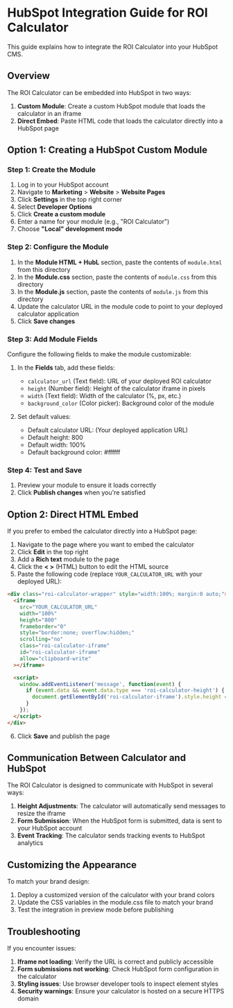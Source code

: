 # HubSpot Integration Guide for ROI Calculator

This guide explains how to integrate the ROI Calculator into your HubSpot CMS.

## Overview

The ROI Calculator can be embedded into HubSpot in two ways:

1. **Custom Module**: Create a custom HubSpot module that loads the calculator in an iframe
2. **Direct Embed**: Paste HTML code that loads the calculator directly into a HubSpot page

## Option 1: Creating a HubSpot Custom Module

### Step 1: Create the Module

1. Log in to your HubSpot account
2. Navigate to **Marketing** > **Website** > **Website Pages**
3. Click **Settings** in the top right corner
4. Select **Developer Options**
5. Click **Create a custom module**
6. Enter a name for your module (e.g., "ROI Calculator")
7. Choose **"Local" development mode**

### Step 2: Configure the Module

1. In the **Module HTML + HubL** section, paste the contents of `module.html` from this directory
2. In the **Module.css** section, paste the contents of `module.css` from this directory
3. In the **Module.js** section, paste the contents of `module.js` from this directory
4. Update the calculator URL in the module code to point to your deployed calculator application
5. Click **Save changes**

### Step 3: Add Module Fields

Configure the following fields to make the module customizable:

1. In the **Fields** tab, add these fields:
   - `calculator_url` (Text field): URL of your deployed ROI calculator
   - `height` (Number field): Height of the calculator iframe in pixels
   - `width` (Text field): Width of the calculator (%, px, etc.)
   - `background_color` (Color picker): Background color of the module

2. Set default values:
   - Default calculator URL: (Your deployed application URL)
   - Default height: 800
   - Default width: 100%
   - Default background color: #ffffff

### Step 4: Test and Save

1. Preview your module to ensure it loads correctly
2. Click **Publish changes** when you're satisfied

## Option 2: Direct HTML Embed

If you prefer to embed the calculator directly into a HubSpot page:

1. Navigate to the page where you want to embed the calculator
2. Click **Edit** in the top right
3. Add a **Rich text** module to the page
4. Click the **< >** (HTML) button to edit the HTML source
5. Paste the following code (replace `YOUR_CALCULATOR_URL` with your deployed URL):

```html
<div class="roi-calculator-wrapper" style="width:100%; margin:0 auto;">
  <iframe 
    src="YOUR_CALCULATOR_URL" 
    width="100%" 
    height="800" 
    frameborder="0" 
    style="border:none; overflow:hidden;" 
    scrolling="no" 
    class="roi-calculator-iframe"
    id="roi-calculator-iframe"
    allow="clipboard-write"
  ></iframe>

  <script>
    window.addEventListener('message', function(event) {
      if (event.data && event.data.type === 'roi-calculator-height') {
        document.getElementById('roi-calculator-iframe').style.height = event.data.height + 'px';
      }
    });
  </script>
</div>
```

6. Click **Save** and publish the page

## Communication Between Calculator and HubSpot

The ROI Calculator is designed to communicate with HubSpot in several ways:

1. **Height Adjustments**: The calculator will automatically send messages to resize the iframe
2. **Form Submission**: When the HubSpot form is submitted, data is sent to your HubSpot account
3. **Event Tracking**: The calculator sends tracking events to HubSpot analytics

## Customizing the Appearance

To match your brand design:

1. Deploy a customized version of the calculator with your brand colors
2. Update the CSS variables in the module.css file to match your brand
3. Test the integration in preview mode before publishing

## Troubleshooting

If you encounter issues:

1. **Iframe not loading**: Verify the URL is correct and publicly accessible
2. **Form submissions not working**: Check HubSpot form configuration in the calculator
3. **Styling issues**: Use browser developer tools to inspect element styles
4. **Security warnings**: Ensure your calculator is hosted on a secure HTTPS domain
